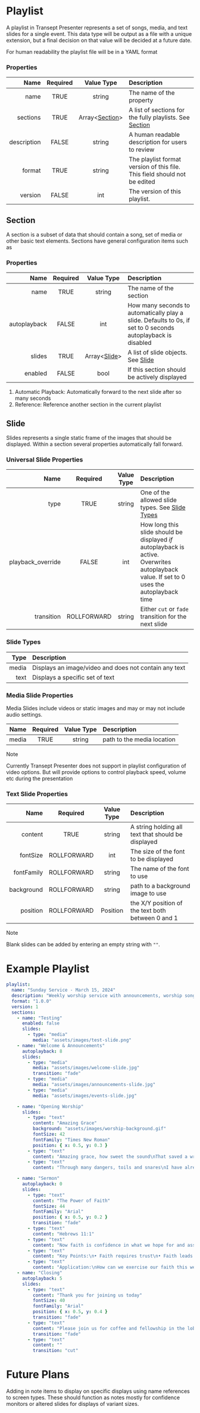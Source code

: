 # Playlist

A playlist in Transept Presenter represents a set of songs, media, and text slides for a single event. This data type will be output as a file with a unique extension, but a final decision on that value will be decided at a future date.

For human readability the playlist file will be in a YAML format

### Properties

|        Name | Required |         Value Type         | Description                                                               |
| ----------: | :------: | :------------------------: | :------------------------------------------------------------------------ |
|        name |   TRUE   |           string           | The name of the property                                                  |
|    sections |   TRUE   | Array<[Section](#section)> | A list of sections for the fully playlists. See [Section](#section)       |
| description |  FALSE   |           string           | A human readable description for users to review                          |
|      format |   TRUE   |           string           | The playlist format version of this file. This field should not be edited |
|     version |  FALSE   |            int             | The version of this playlist.                                             |

## Section

A section is a subset of data that should contain a song, set of media or other basic text elements. Sections have general configuration items such as

### Properties

|         Name | Required |       Value Type       | Description                                                                                                  |
| -----------: | :------: | :--------------------: | :----------------------------------------------------------------------------------------------------------- |
|         name |   TRUE   |         string         | The name of the section                                                                                      |
| autoplayback |  FALSE   |          int           | How many seconds to automatically play a slide. Defaults to 0s, if set to 0 seconds autoplayback is disabled |
|       slides |   TRUE   | Array<[Slide](#slide)> | A list of slide objects. See [Slide](#slide)                                                                 |
|      enabled |  FALSE   |          bool          | If this section should be actively displayed                                                                 |

1. Automatic Playback: Automatically forward to the next slide after so many seconds
2. Reference: Reference another section in the current playlist

## Slide

Slides represents a single static frame of the images that should be displayed. Within a section several properties automatically fall forward.

### Universal Slide Properties

|              Name |  Required   | Value Type | Description                                                                                                                                |
| ----------------: | :---------: | :--------: | :----------------------------------------------------------------------------------------------------------------------------------------- |
|              type |    TRUE     |   string   | One of the allowed slide types. See [Slide Types](#slide-types)                                                                            |
| playback_override |    FALSE    |    int     | How long this slide should be displayed _if_ autoplayback is active. Overwrites autoplayback value. If set to 0 uses the autoplayback time |
|        transition | ROLLFORWARD |   string   | Either `cut` or `fade` transition for the next slide                                                                                       |

### Slide Types

|  Type | Description                                           |
| ----: | :---------------------------------------------------- |
| media | Displays an image/video and does not contain any text |
|  text | Displays a specific set of text                       |

### Media Slide Properties

Media Slides include videos or static images and may or may not include audio settings.

|  Name | Required | Value Type | Description                |
| ----: | :------: | :--------: | :------------------------- |
| media |   TRUE   |   string   | path to the media location |

> [!NOTE]
> Currently Transept Presenter does not support in playlist configuration of video options. But will provide options to control playback speed, volume etc during the presentation

### Text Slide Properties

|       Name |  Required   | Value Type | Description                                        |
| ---------: | :---------: | :--------: | :------------------------------------------------- |
|    content |    TRUE     |   string   | A string holding all text that should be displayed |
|   fontSize | ROLLFORWARD |    int     | The size of the font to be displayed               |
| fontFamily | ROLLFORWARD |   string   | The name of the font to use                        |
| background | ROLLFORWARD |   string   | path to a background image to use                  |
|   position | ROLLFORWARD |  Position  | the X/Y position of the text both between 0 and 1  |

> [!NOTE]
> Blank slides can be added by entering an empty string with `""`.

# Example Playlist

```yaml
playlist:
  name: "Sunday Service - March 15, 2024"
  description: "Weekly worship service with announcements, worship songs, and sermon"
  format: "1.0.0"
  version: 1
  sections:
    - name: "Testing"
      enabled: false
      slides:
        - type: "media"
          media: "assets/images/test-slide.png"
    - name: "Welcome & Announcements"
      autoplayback: 8
      slides:
        - type: "media"
          media: "assets/images/welcome-slide.jpg"
          transition: "fade"
        - type: "media"
          media: "assets/images/announcements-slide.jpg"
        - type: "media"
          media: "assets/images/events-slide.jpg"

    - name: "Opening Worship"
      slides:
        - type: "text"
          content: "Amazing Grace"
          background: "assets/images/worship-background.gif"
          fontSize: 42
          fontFamily: "Times New Roman"
          position: { x: 0.5, y: 0.3 }
        - type: "text"
          content: "Amazing grace, how sweet the sound\nThat saved a wretch like me\nI once was lost, but now I'm found\nWas blind, but now I see"
        - type: "text"
          content: "Through many dangers, toils and snares\nI have already come\n'Tis grace hath brought me safe thus far\nAnd grace will lead me home"

    - name: "Sermon"
      autoplayback: 0
      slides:
        - type: "text"
          content: "The Power of Faith"
          fontSize: 44
          fontFamily: "Arial"
          position: { x: 0.5, y: 0.2 }
          transition: "fade"
        - type: "text"
          content: "Hebrews 11:1"
        - type: "text"
          content: "Now faith is confidence in what we hope for and assurance about what we do not see."
        - type: "text"
          content: "Key Points:\n• Faith requires trust\n• Faith leads to action\n• Faith brings hope"
        - type: "text"
          content: "Application:\nHow can we exercise our faith this week?"
    - name: "Closing"
      autoplayback: 5
      slides:
        - type: "text"
          content: "Thank you for joining us today"
          fontSize: 40
          fontFamily: "Arial"
          position: { x: 0.5, y: 0.4 }
          transition: "fade"
        - type: "text"
          content: "Please join us for coffee and fellowship in the lobby"
          transition: "fade"
        - type: "text"
          content: ""
          transition: "cut"
```

# Future Plans

Adding in note items to display on specific displays using name references to screen types. These should function as notes mostly for confidence monitors or altered slides for displays of variant sizes.
